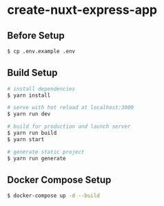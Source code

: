 # create-nuxt-express-app

## Before Setup

```bash
$ cp .env.example .env
```

## Build Setup

```bash
# install dependencies
$ yarn install

# serve with hot reload at localhost:3000
$ yarn run dev

# build for production and launch server
$ yarn run build
$ yarn start

# generate static project
$ yarn run generate
```

## Docker Compose Setup

```bash
$ docker-compose up -d --build
```
